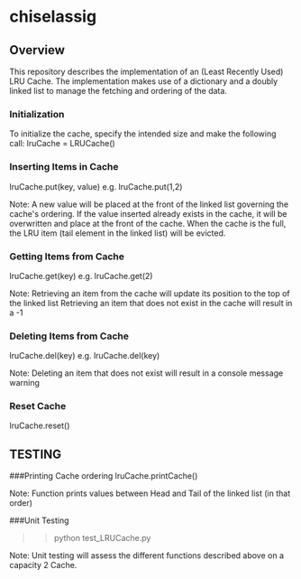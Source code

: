 # chiselassig

## Overview
This repository describes the implementation of an (Least Recently Used) LRU Cache.
The implementation makes use of a dictionary and a doubly linked list to manage the fetching and ordering of the data.


### Initialization
To initialize the cache, specify the intended size and make the following call:
lruCache = LRUCache(<int size>)

### Inserting Items in Cache
lruCache.put(key, value)
e.g. lruCache.put(1,2)

Note:
A new value will be placed at the front of the linked list governing the cache's ordering.
If the value inserted already exists in the cache, it will be overwritten and place at the front of the cache.
When the cache is the full, the LRU item (tail element in the linked list) will be evicted.


### Getting Items from Cache
lruCache.get(key)
e.g. lruCache.get(2)

Note:
Retrieving an item from the cache will update its position to the top of the linked list
Retrieving an item that does not exist in the cache will result in a -1

### Deleting Items from Cache
lruCache.del(key)
e.g. lruCache.del(key)

Note:
Deleting an item that does not exist will result in a console message warning


### Reset Cache
lruCache.reset()


## TESTING

###Printing Cache ordering
lruCache.printCache()

Note:
Function prints values between Head and Tail of the linked list (in that order)

###Unit Testing

>> python test_LRUCache.py 

Note:
Unit testing will assess the different functions described above on a capacity 2 Cache. 



